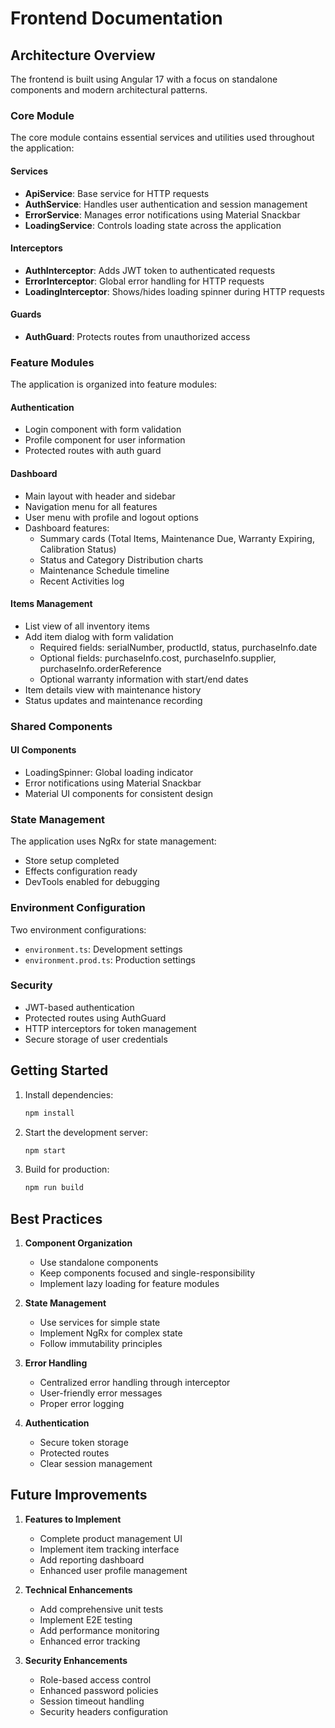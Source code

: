 # Frontend Documentation

## Architecture Overview

The frontend is built using Angular 17 with a focus on standalone components and modern architectural patterns.

### Core Module

The core module contains essential services and utilities used throughout the application:

#### Services
- **ApiService**: Base service for HTTP requests
- **AuthService**: Handles user authentication and session management
- **ErrorService**: Manages error notifications using Material Snackbar
- **LoadingService**: Controls loading state across the application

#### Interceptors
- **AuthInterceptor**: Adds JWT token to authenticated requests
- **ErrorInterceptor**: Global error handling for HTTP requests
- **LoadingInterceptor**: Shows/hides loading spinner during HTTP requests

#### Guards
- **AuthGuard**: Protects routes from unauthorized access

### Feature Modules

The application is organized into feature modules:

#### Authentication
- Login component with form validation
- Profile component for user information
- Protected routes with auth guard

#### Dashboard
- Main layout with header and sidebar
- Navigation menu for all features
- User menu with profile and logout options
- Dashboard features:
  - Summary cards (Total Items, Maintenance Due, Warranty Expiring, Calibration Status)
  - Status and Category Distribution charts
  - Maintenance Schedule timeline
  - Recent Activities log

#### Items Management
- List view of all inventory items
- Add item dialog with form validation
  - Required fields: serialNumber, productId, status, purchaseInfo.date
  - Optional fields: purchaseInfo.cost, purchaseInfo.supplier, purchaseInfo.orderReference
  - Optional warranty information with start/end dates
- Item details view with maintenance history
- Status updates and maintenance recording

### Shared Components

#### UI Components
- LoadingSpinner: Global loading indicator
- Error notifications using Material Snackbar
- Material UI components for consistent design

### State Management

The application uses NgRx for state management:
- Store setup completed
- Effects configuration ready
- DevTools enabled for debugging

### Environment Configuration

Two environment configurations:
- `environment.ts`: Development settings
- `environment.prod.ts`: Production settings

### Security

- JWT-based authentication
- Protected routes using AuthGuard
- HTTP interceptors for token management
- Secure storage of user credentials

## Getting Started

1. Install dependencies:
   ```bash
   npm install
   ```

2. Start the development server:
   ```bash
   npm start
   ```

3. Build for production:
   ```bash
   npm run build
   ```

## Best Practices

1. **Component Organization**
   - Use standalone components
   - Keep components focused and single-responsibility
   - Implement lazy loading for feature modules

2. **State Management**
   - Use services for simple state
   - Implement NgRx for complex state
   - Follow immutability principles

3. **Error Handling**
   - Centralized error handling through interceptor
   - User-friendly error messages
   - Proper error logging

4. **Authentication**
   - Secure token storage
   - Protected routes
   - Clear session management

## Future Improvements

1. **Features to Implement**
   - Complete product management UI
   - Implement item tracking interface
   - Add reporting dashboard
   - Enhanced user profile management

2. **Technical Enhancements**
   - Add comprehensive unit tests
   - Implement E2E testing
   - Add performance monitoring
   - Enhanced error tracking

3. **Security Enhancements**
   - Role-based access control
   - Enhanced password policies
   - Session timeout handling
   - Security headers configuration

